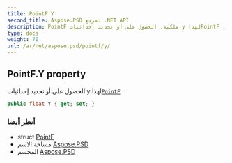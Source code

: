 ```yaml
---
title: PointF.Y
second_title: Aspose.PSD لمرجع .NET API
description: PointF ملكية. الحصول على أو تحديد إحداثيات y لهذاPointF .
type: docs
weight: 70
url: /ar/net/aspose.psd/pointf/y/
---
```

## PointF.Y property

الحصول على أو تحديد إحداثيات y لهذا[`PointF`](../) .

```csharp
public float Y { get; set; }
```

### أنظر أيضا

* struct [PointF](../)
* مساحة الاسم [Aspose.PSD](../../pointf/)
* المجسم [Aspose.PSD](../../../)


